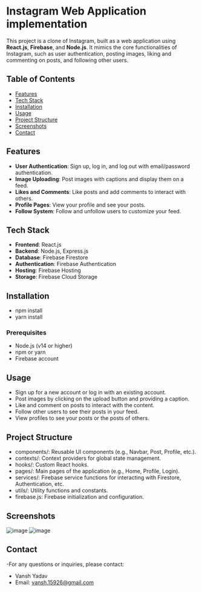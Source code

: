 # Instagram Web Application implementation

This project is a clone of Instagram, built as a web application using **React.js**, **Firebase**, and **Node.js**. It mimics the core functionalities of Instagram, such as user authentication, posting images, liking and commenting on posts, and following other users.

## Table of Contents

- [Features](#features)
- [Tech Stack](#tech-stack)
- [Installation](#installation)
- [Usage](#usage)
- [Project Structure](#project-structure)
- [Screenshots](#screenshots)
- [Contact](#contact)

## Features

- **User Authentication**: Sign up, log in, and log out with email/password authentication.
- **Image Uploading**: Post images with captions and display them on a feed.
- **Likes and Comments**: Like posts and add comments to interact with others.
- **Profile Pages**: View your profile and see your posts.
- **Follow System**: Follow and unfollow users to customize your feed.

## Tech Stack

- **Frontend**: React.js
- **Backend**: Node.js, Express.js
- **Database**: Firebase Firestore
- **Authentication**: Firebase Authentication
- **Hosting**: Firebase Hosting
- **Storage**: Firebase Cloud Storage

## Installation
- npm install
- yarn install

### Prerequisites

- Node.js (v14 or higher)
- npm or yarn
- Firebase account

## Usage

- Sign up for a new account or log in with an existing account.
- Post images by clicking on the upload button and providing a caption.
- Like and comment on posts to interact with the content.
- Follow other users to see their posts in your feed.
- View profiles to see your posts or the posts of others.


 ## Project Structure
- components/: Reusable UI components (e.g., Navbar, Post, Profile, etc.).
- contexts/: Context providers for global state management.
- hooks/: Custom React hooks.
- pages/: Main pages of the application (e.g., Home, Profile, Login).
- services/: Firebase service functions for interacting with Firestore, Authentication, etc.
- utils/: Utility functions and constants.
- firebase.js: Firebase initialization and configuration.

## Screenshots

![image](https://github.com/user-attachments/assets/fbae8015-63a3-4c7f-8693-e7b2baaf9bcf)
![image](https://github.com/user-attachments/assets/19152ea8-e59f-4248-bcfa-2564758ed11e)

 
 ## Contact
-For any questions or inquiries, please contact:

- Vansh Yadav
- Email: vansh.15926@gmail.com
